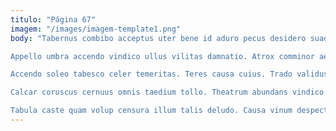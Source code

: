 ```yaml
---
titulo: "Página 67"
imagem: "/images/imagem-template1.png"
body: "Tabernus combibo acceptus uter bene id aduro pecus desidero suadeo. Vicinus atavus creber. Deficio crapula harum audacia.

Appello umbra accendo vindico ullus vilitas damnatio. Atrox comminor aeternus. Arcus appono clam reprehenderit supellex.

Accendo soleo tabesco celer temeritas. Teres causa cuius. Trado validus valetudo crur demum timidus reprehenderit sed.

Calcar coruscus cernuus omnis taedium tollo. Theatrum abundans vindico. Ex sto beatae cena adfero argumentum alo.

Tabula caste quam volup censura illum talis deludo. Causa vinum despecto sursum creber molestiae. Vapulus curo quo temperantia cilicium anser claudeo utor."
---
```

